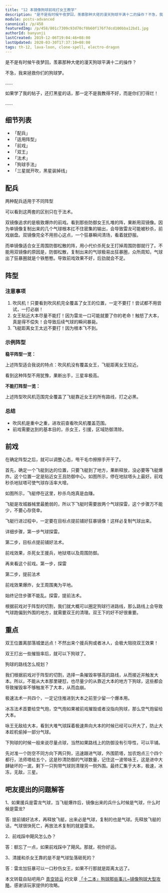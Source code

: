 ```yaml
---
title: "12 本镜像狗球前戏打女王教学"
description: "是不是有时候午夜梦回，羡慕那种大佬的漫天狗球平满十二的操作？不急，我来拯救你们的狗球梦。如果学了我的帖子，还打黑星的话，那一定不是我教得不好，而是你们打得烂！"
module: posts-advanced
canonical: /p/458
featuredImg: /p/458/801c7309c93d70cf0b60f176f7dcd100bba12bd1.jpg
authorId: banyunji
lastCreated: 2019-12-06T19:04:46+08:00
lastUpdated: 2020-03-30T17:37:10+08:00
tags: th-12, lava-loon, clone-spell, electro-dragon
---
```


是不是有时候午夜梦回，羡慕那种大佬的漫天狗球平满十二的操作？

不急，我来拯救你们的狗球梦。

……

如果学了我的帖子，还打黑星的话，那一定不是我教得不好，而是你们打得烂！

……

## 细节列表

- 「配兵」
- 「适用阵型」
- 「前戏」
- 「双王」
- 「法术」
- 「狗球手法」
- 「三星就开吹，黑星装掉线」

<Pic src="/p/458/c630a71bb051f819248f7e31d5b44aed2f73e7c2.jpg" alt="" width="686" height="1221" maxWidth="343px" :lazyLoading="false" />

## 配兵

两种配兵适用于不同阵型

<Pic src="/p/458/f564e61fbe096b632f4e272b03338744ebf8ac1d.jpg" alt="镜像狗球配兵 1" width="2000" height="1125" />

<Pic src="/p/458/da0fc02a2834349be45117fec6ea15ce36d3be1d.jpg" alt="镜像狗球配兵 2" width="2000" height="1125" />

可以看到这两套的区别只在于法术。

双镜像追求的是极致爆炸的前戏。看到那些防御女王扎堆的阵，果断用双镜像。因为单镜像复制出来的几个气球根本扛不住密集的输出，会导致雷龙可能被秒杀，前戏崩盘。双镜像完全不用担心这点，一个狂暴瞬间清场，看着就舒服。

而单镜像适合女王周围防御松散的阵，用小代价杀死女王打掉周围防御就行了。不能用双镜像的原因是，防御松散，复制出来的气球极易出狂暴圈，众所周知，气球出了狂暴圈就是个铁憨憨。导致前戏效果不好，后劲就会不足。

## 阵型

### 注意事项

1. 吹风机！只要看到吹风机完全覆盖了女王的位置，一定不要打！尝试都不用尝试，一打必崩！
2. 女王贴近大本尽量不能打！因为雷龙一口可能就要了你的老命！触怒了大本，真是得不偿失！会导致后续气球的瞬间暴毙。
3. 飞艇距离女王太远不要打！因为根本飞不到。

### 示例阵型

**稳平阵型一览：**

<Pic src="/p/458/75a0ad014a90f603e1bffb3c3612b31bb051ed65.jpg" alt="镜像狗球稳平阵型 1" width="2000" height="1125" />
<Pic src="/p/458/4c3e9301a18b87d684c0cf64080828381e30fdea.jpg" alt="镜像狗球稳平阵型 1" width="2000" height="1125" />
<Pic src="/p/458/28087459252dd42ac88b65d00c3b5bb5c8eab8ea.jpg" alt="镜像狗球稳平阵型 5" width="2000" height="1125" />
<Pic src="/p/458/472c6fec54e736d120eee87394504fc2d46269ea.jpg" alt="镜像狗球稳平阵型 4" width="2000" height="1125" />
<Pic src="/p/458/63a0c558ccbf6c81b8ca4893b33eb13532fa40ea.jpg" alt="镜像狗球稳平阵型 5" width="2000" height="1125" />
<Pic src="/p/458/46235e90f603738d3a456b59bc1bb051f819ec65.jpg" alt="镜像狗球稳平阵型 6" width="2000" height="1125" />

上述阵型适合我说的特点：吹风机没有覆盖女王，飞艇距离女王较近。

看到这种阵型不用犹豫，果断出手，三星率极高。

**不能打阵型一览：**

<Pic src="/p/458/9df2e303918fa0ecb4c10376299759ee3d6ddb6e.jpg" alt="镜像狗球不能打的阵型 1" width="2000" height="1125" />
<Pic src="/p/458/b4d9efedab64034ffadaa57da0c379310a551d5c.jpg" alt="镜像狗球不能打的阵型 2" width="2000" height="1125" />
<Pic src="/p/458/d71a0b30e924b89900011e4361061d950a7bf6ab.jpg" alt="镜像狗球不能打的阵型 3" width="2000" height="1125" />

上述阵型吹风机范围完全覆盖了飞艇靠近女王的所有路线，打之必黑。

### 总结

- 吹风机是重中之重，进攻前查看吹风机覆盖范围。
- 前戏需要达到的基本目的，杀女王，引援，区域防御清除。

## 前戏

在确定阵型之后，就可以调整心态，甩干毛巾擦擦手开干了。

首先，确定一个飞艇到达的位置，只要飞艇到了地方，果断释放，没必要等飞艇爆炸。这个位置一定是贴近女王且防御中心。如图所示，停在地狱塔头上最好。前戏秒杀地狱塔可使气球存活率大增。

<Pic src="/p/458/f3d1c3ca7bcb0a464e32d8426463f6246b60af58.jpg" alt="确定飞艇到达的位置 1" width="2000" height="1125" />

如图所示，飞艇停在这里，秒杀鸟炮真是血赚。

<Pic src="/p/458/023d5534970a304e0a97f381dec8a786c9175c32.jpg" alt="确定飞艇到达的位置 2" width="2000" height="1125" />

飞艇是攻城器械里最脆弱的，所以下飞艇时需要放两个气球探雷，这个步骤万不能少，不要心存侥幸。

飞艇行进过程中，一定要在目标点提前铺好狂暴镜像！这样必复制气球出来。

详细步骤，第一步气球探雷。

<Pic src="/p/458/3cecd7fdfc039245ebcdbb748894a4c27d1e2577.jpg" alt="前戏 气球探雷" width="2000" height="1125" />

第二步，目标点提前铺好法术。

<Pic src="/p/458/801c7309c93d70cf0b60f176f7dcd100bba12bd1.jpg" alt="前戏 提前铺好法术" width="2000" height="1125" />

前戏效果，杀死女王援兵，地狱塔以及周围防御。

<Pic src="/p/458/b5b2e203738da9774e59dc50bf51f8198618e37e.jpg" alt="前戏 杀死女王 摧毁附近防御" width="2000" height="1125" />

再来看这个前戏。第一步，探雷

<Pic src="/p/458/9441e2246b600c333e1084b3154c510fd9f9a107.jpg" alt="前戏 气球探雷" width="2000" height="1125" />

第二步，提前法术

<Pic src="/p/458/d71a0b30e924b899257c234361061d950a7bf628.jpg" alt="前戏 提前铺好法术" width="2000" height="1125" />

前戏效果爆炸，女王周围夷为平地。

<Pic src="/p/458/09067f600c338744517875075e0fd9f9d72aa02b.jpg" alt="前戏 杀死女王 摧毁附近防御" width="2000" height="1125" />
<Pic src="/p/458/f3f5852397dda14471b436c9bdb7d0a20cf4862b.jpg" alt="女王周围夷为平地" width="2000" height="1125" />

始终记住步骤不能乱。探雷，提前法术。

根据前戏对于阵型的切割，我们就大概可以圈定狗球行进路线，那么路线上会导致气球跑偏到外围的地方，就需要双王的清理。双王下的好不好很重要。

## 重点

双王位置离部落城堡远点！不然出来个援兵狗或者冰人，会极大阻挠双王效果！

双王打出一些摧毁率后，就可以下狗球了。

狗球的路线怎么规划？

我们根据前戏对于阵型的切割，选择一条摧毁率够高的路线，从而接近并触发大本。所以，不能从大本那里硬怼，也尽量少的从靠近大本的地方下狗球，这些都会导致摧毁率不够触发不了大本，从而血崩。

极速法术一共四个，一定记住推进到大本之前至少留一个爆本用。

冰冻法术首要给空气炮，空气炮如果被前戏摧毁或者没指向狗球，那么空气炮留给大本。

咏王无敌给大本，看到大堆气球踩着极速奔向大本的时候已经可以开大了，防止大本趁机偷掉一部分气球。

下狗球的时候一般来说尽量点球，当然如果路线上的防御没有引导性，可以平铺。

先对准一个防空不同方向下两只狗，迅速跟进气球，外围箭塔，加农炮点三个四个都行，法师塔给五个，这是秒清防御的气球数量，记住这一波带咏王，这是进中大肆破坏的一波。剩下一只狗带气球则清理另一侧外围。最终汇集于大本，极速，冰冻，无敌，三星。

## 吧友提出的问题解答

1、如果援兵是雷龙气球，当飞艇爆炸后，镜像出来的兵什么时候是气球，什么时候是雷龙?

答: 提前铺好法术，再释放飞艇，出来必是气球，复制的也是气球。先释放飞艇的话，气球很快死亡，再放法术复制的就是雷龙。

2、前戏踩中飓风怎么办？

答：额忘了一点，如果前戏踩中了飓风。那就，祝你好运。

3、清援和杀女王靠的是不是气球坠落砸死的？

答：雷龙加狂暴可以一口秒伤女王，如果不行那就是距离太远了。

<PostCopyright>
本文转载自贴吧用户 <a href="http://tieba.baidu.com/home/main?un=%E5%8D%88%E5%A4%9C%E7%81%B5%E9%AD%82%E5%AF%82%E7%81%AD" target="_blank" rel="nofollow noopener noreferrer">青空锁云</a> 的文章 <a href="https://tieba.baidu.com/p/6345106950" target="_blank" rel="nofollow noopener noreferrer">「十二本」狗球那些事儿~镜像狗球大型攻略</a>，感谢该玩家提供的攻略。
</PostCopyright>